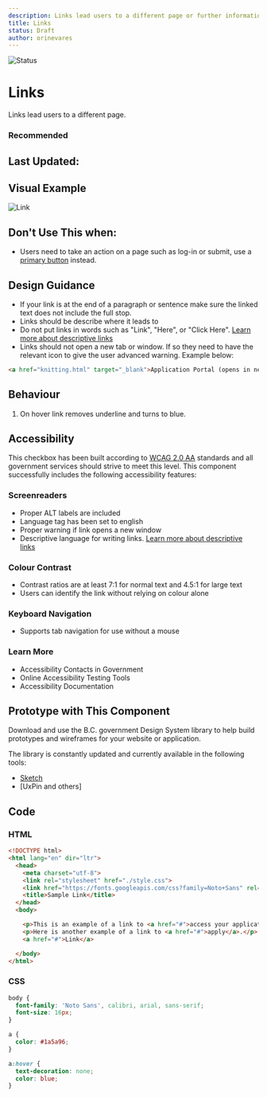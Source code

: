 ```yaml
---
description: Links lead users to a different page or further information.
title: Links
status: Draft
author: orinevares
---
```


![Status](https://img.shields.io/badge/Component-Draft-orange.svg)

# Links

Links lead users to a different page.

### Recommended

## Last Updated:

## Visual Example
![Link](https://github.com/bcgov/design-system/blob/master/components/link/images/link.png?raw=true)

## Don't Use This when:
* Users need to take an action on a page such as log-in or submit, use a [primary button](../primary_button/README.md) instead.

## Design Guidance
* If your link is at the end of a paragraph or sentence make sure the linked text does not include the full stop.
* Links should be describe where it leads to
* Do not put links in words such as "Link", "Here", or "Click Here". [Learn more about descriptive links](https://accessibility.oregonstate.edu/descriptivelinks)
* Links should not open a new tab or window. If so they need to have the relevant icon to give the user advanced warning. Example below: 

```html
<a href="knitting.html" target="_blank">Application Portal (opens in new window)</a>
```

## Behaviour

1. On hover link removes underline and turns to blue.

## Accessibility
This checkbox has been built according to [WCAG 2.0 AA](https://www.w3.org/TR/WCAG20/) standards and all government services should strive to meet this level.  This component successfully includes the following accessibility features:

### Screenreaders
* Proper ALT labels are included
* Language tag has been set to english
* Proper warning if link opens a new window
* Descriptive language for writing links. [Learn more about descriptive links](https://accessibility.oregonstate.edu/descriptivelinks)

### Colour Contrast
* Contrast ratios are at least 7:1 for normal text and 4.5:1 for large text
* Users can identify the link without relying on colour alone

### Keyboard Navigation
* Supports tab navigation for use without a mouse

### Learn More
* Accessibility Contacts in Government
* Online Accessibility Testing Tools
* Accessibility Documentation

## Prototype with This Component
Download and use the B.C. government Design System library to help build prototypes and wireframes for your website or application.

The library is constantly updated and currently available in the following tools:

*	[Sketch](https://sketch.cloud/s/Q0bkG)
* [UxPin and others]

## Code

### HTML

```html
<!DOCTYPE html>
<html lang="en" dir="ltr">
  <head>
    <meta charset="utf-8">
    <link rel="stylesheet" href="./style.css">
    <link href="https://fonts.googleapis.com/css?family=Noto+Sans" rel="stylesheet">
    <title>Sample Link</title>
  </head>
  <body>

    <p>This is an example of a link to <a href="#">access your application</a>.</p>
    <p>Here is another example of a link to <a href="#">apply</a>.</p>
    <a href="#">Link</a>

  </body>
</html>
```
    
### CSS

```css
body {
  font-family: 'Noto Sans', calibri, arial, sans-serif;
  font-size: 16px;
}

a {
  color: #1a5a96;
}

a:hover {
  text-decoration: none;
  color: blue;
}
```
